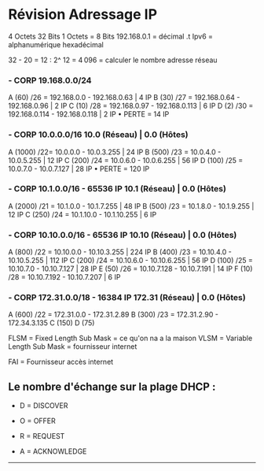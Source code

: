 # **Révision Adressage IP**

4 Octets
32 Bits
1 Octets = 8 Bits
192.168.0.1 = décimal .t
Ipv6 = alphanumérique hexadécimal


32 - 20 = 12  : 2^ 12 = 4 096 = calculer le nombre adresse réseau 


### - **CORP   19.168.0.0/24**

A (60) /26 = 192.168.0.0 - 192.168.0.63 | 4 IP
B (30) /27 = 192.168.0.64 - 192.168.0.96  | 2 IP
C (10) /28 = 192.168.0.97 - 192.168.0.113 | 6 IP
D (2)   /30 =  192.168.0.114 - 192.168.0.118 | 2 IP
    • PERTE = 14 IP 

### - **CORP  10.0.0.0/16 10.0 (Réseau) | 0.0 (Hôtes)**

A (1000) /22= 10.0.0.0 - 10.0.3.255 | 24 IP
B (500) /23 = 10.0.4.0  -  10.0.5.255 | 12 IP
C (200) /24 = 10.0.6.0 - 10.0.6.255 | 56 IP
D (100) /25 = 10.0.7.0 - 10.0.7.127 | 28 IP
    • PERTE = 120 IP

### - **CORP 10.1.0.0/16 - 65536 IP 10.1 (Réseau) | 0.0 (Hôtes)**

A (2000) /21 = 10.1.0.0 - 10.1.7.255 | 48 IP
B (500) /23 = 10.1.8.0 - 10.1.9.255 | 12 IP
C (250) /24 = 10.1.10.0 - 10.1.10.255 | 6 IP


### - **CORP 10.10.0.0/16 - 65536 IP 10.10 (Réseau) | 0.0 (Hôtes)**

A (800)  /22 = 10.10.0.0 - 10.10.3.255 | 224 IP
B (400)  /23 = 10.10.4.0 - 10.10.5.255 | 112 IP
C (200) /24 = 10.10.6.0 - 10.10.6.255 | 56 IP
D (100) /25 = 10.10.7.0 - 10.10.7.127 | 28 IP
E (50) /26 = 10.10.7.128 - 10.10.7.191 | 14 IP
F (10) /28 = 10.10.7.192 - 10.10.7.207 | 6 IP

### - **CORP 172.31.0.0/18  - 16384 IP 172.31 (Réseau) | 0.0 (Hôtes)**

A (600) /22 = 172.31.0.0 - 172.31.2.89 
B (300) /23 = 172.31.2.90 - 172.34.3.135
C (150)
D (75)



FLSM = Fixed Length Sub Mask = ce qu'on na a la maison
VLSM = Variable Length Sub Mask = fournisseur internet

FAI = Fournisseur accès internet



## **Le nombre d'échange sur la plage DHCP :**

- D = DISCOVER

- O = OFFER

- R = REQUEST

- A = ACKNOWLEDGE

---
